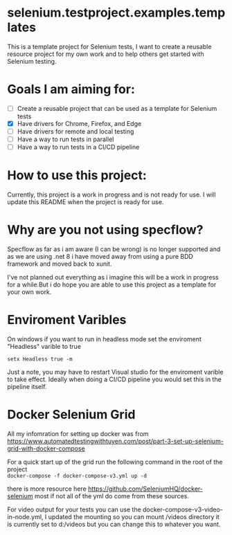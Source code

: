 # selenium.testproject.examples.templates

This is a template project for Selenium tests, I want to create a reusable resource project for my own work and to help others get started with Selenium testing.

# Goals I am aiming for:
- [ ] Create a reusable project that can be used as a template for Selenium tests
- [x] Have drivers for Chrome, Firefox, and Edge
- [ ] Have drivers for remote and local testing
- [ ] Have a way to run tests in parallel
- [ ] Have a way to run tests in a CI/CD pipeline

# How to use this project:
Currently, this project is a work in progress and is not ready for use. I will update this README when the project is ready for use.


# Why are you not using specflow?
Specflow as far as i am aware (I can be wrong) is no longer supported and as we are using .net 8 i have moved away from using a pure BDD framework and moved back to xunit. 

I've not planned out everything as i imagine this will be a work in progress for a while.But i do hope you are able to use this project as a template for your own work.

# Enviroment Varibles
On windows if you want to run in headless mode set the enviroment "Headless" varible to true

`setx Headless true -m`

Just a note, you may have to restart Visual studio for the enviroment varible to take effect. Ideally when doing a CI/CD pipeline you would set this in the pipeline itself.

# Docker Selenium Grid
All my infomration for setting up docker was from https://www.automatedtestingwithtuyen.com/post/part-3-set-up-selenium-grid-with-docker-compose

For a quick start up of the grid run the following command in the root of the project	
`docker-compose -f docker-compose-v3.yml up -d`

there is more resource here https://github.com/SeleniumHQ/docker-selenium most if not all of the yml do come from these sources. 

For video output for your tests you can use the docker-compose-v3-video-in-node.yml, I updated the mounting so you can mount /videos directory it is currently set to d:/videos but you can change this to whatever you want.


